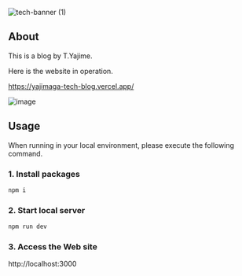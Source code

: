 ![tech-banner (1)](https://user-images.githubusercontent.com/44424270/232628624-77bff7a0-0101-483e-8e5e-db6a2b70d64e.png)

## About

This is a blog by T.Yajime.

Here is the website in operation.

https://yajimaga-tech-blog.vercel.app/

![image](https://github.com/Tatsurou-Yajima/tech-blog-by-t-yajima/assets/44424270/fc110c59-9121-4db4-9b66-d9c384f2e641)


## Usage 

When running in your local environment, please execute the following command.

### 1. Install packages

```sh
npm i
```

### 2. Start local server

```sh
npm run dev
```

### 3. Access the Web site

http://localhost:3000
